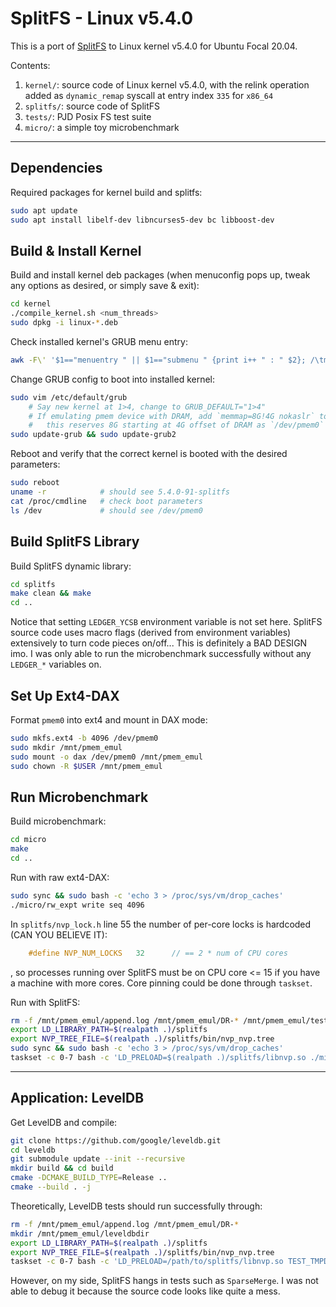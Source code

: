 # SplitFS - Linux v5.4.0

This is a port of [SplitFS](https://github.com/utsaslab/SplitFS) to Linux kernel v5.4.0 for Ubuntu Focal 20.04.

Contents:

1. `kernel/`: source code of Linux kernel v5.4.0, with the relink operation added as `dynamic_remap` syscall at entry index `335` for `x86_64`
2. `splitfs/`: source code of SplitFS
3. `tests/`: PJD Posix FS test suite
4. `micro/`: a simple toy microbenchmark

---

## Dependencies

Required packages for kernel build and splitfs:

```bash
sudo apt update
sudo apt install libelf-dev libncurses5-dev bc libboost-dev
```

## Build & Install Kernel

Build and install kernel deb packages (when menuconfig pops up, tweak any options as desired, or simply save & exit):

```bash
cd kernel
./compile_kernel.sh <num_threads>
sudo dpkg -i linux-*.deb
```

Check installed kernel's GRUB menu entry:

```bash
awk -F\' '$1=="menuentry " || $1=="submenu " {print i++ " : " $2}; /\tmenuentry / {print "\t" i-1">"j++ " : " $2};' /boot/grub/grub.cfg
```

Change GRUB config to boot into installed kernel:

```bash
sudo vim /etc/default/grub
    # Say new kernel at 1>4, change to GRUB_DEFAULT="1>4"
    # If emulating pmem device with DRAM, add `memmap=8G!4G nokaslr` to GRUB_CMDLINE_LINUX_DEFAULT
    #   this reserves 8G starting at 4G offset of DRAM as `/dev/pmem0`
sudo update-grub && sudo update-grub2
```

Reboot and verify that the correct kernel is booted with the desired parameters:

```bash
sudo reboot
uname -r            # should see 5.4.0-91-splitfs
cat /proc/cmdline   # check boot parameters
ls /dev             # should see /dev/pmem0
```

## Build SplitFS Library

Build SplitFS dynamic library:

```bash
cd splitfs
make clean && make
cd ..
```

Notice that setting `LEDGER_YCSB` environment variable is not set here. SplitFS source code uses macro flags (derived from environment variables) extensively to turn code pieces on/off... This is definitely a BAD DESIGN imo. I was only able to run the microbenchmark successfully without any `LEDGER_*` variables on.

## Set Up Ext4-DAX

Format `pmem0` into ext4 and mount in DAX mode:

```bash
sudo mkfs.ext4 -b 4096 /dev/pmem0
sudo mkdir /mnt/pmem_emul
sudo mount -o dax /dev/pmem0 /mnt/pmem_emul
sudo chown -R $USER /mnt/pmem_emul
```

## Run Microbenchmark

Build microbenchmark:

```bash
cd micro
make
cd ..
```

Run with raw ext4-DAX:

```bash
sudo sync && sudo bash -c 'echo 3 > /proc/sys/vm/drop_caches'
./micro/rw_expt write seq 4096
```

In `splitfs/nvp_lock.h` line 55 the number of per-core locks is hardcoded (CAN YOU BELIEVE IT):

```C
    #define NVP_NUM_LOCKS   32      // == 2 * num of CPU cores
```

, so processes running over SplitFS must be on CPU core <= 15 if you have a machine with more cores. Core pinning could be done through `taskset`.

Run with SplitFS:

```bash
rm -f /mnt/pmem_emul/append.log /mnt/pmem_emul/DR-* /mnt/pmem_emul/test.txt
export LD_LIBRARY_PATH=$(realpath .)/splitfs
export NVP_TREE_FILE=$(realpath .)/splitfs/bin/nvp_nvp.tree
sudo sync && sudo bash -c 'echo 3 > /proc/sys/vm/drop_caches'
taskset -c 0-7 bash -c 'LD_PRELOAD=$(realpath .)/splitfs/libnvp.so ./micro/rw_expt write seq 4096'
```

---

## Application: LevelDB

Get LevelDB and compile:

```bash
git clone https://github.com/google/leveldb.git
cd leveldb
git submodule update --init --recursive
mkdir build && cd build
cmake -DCMAKE_BUILD_TYPE=Release ..
cmake --build . -j
```

Theoretically, LevelDB tests should run successfully through:

```bash
rm -f /mnt/pmem_emul/append.log /mnt/pmem_emul/DR-*
mkdir /mnt/pmem_emul/leveldbdir
export LD_LIBRARY_PATH=$(realpath .)/splitfs
export NVP_TREE_FILE=$(realpath .)/splitfs/bin/nvp_nvp.tree
taskset -c 0-7 bash -c 'LD_PRELOAD=/path/to/splitfs/libnvp.so TEST_TMPDIR=/mnt/pmem_emul/leveldbdir ./db_test'
```

However, on my side, SplitFS hangs in tests such as `SparseMerge`. I was not able to debug it because the source code looks like quite a mess.

